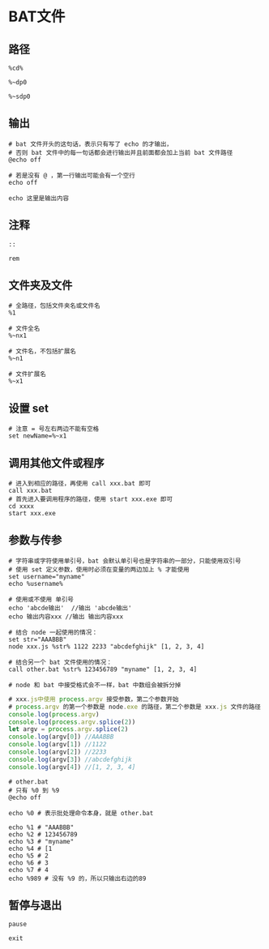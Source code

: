 # BAT文件

## 路径

```shell
%cd%

%~dp0

%~sdp0
```

## 输出

```shell
# bat 文件开头的这句话，表示只有写了 echo 的才输出，
# 否则 bat 文件中的每一句话都会进行输出并且前面都会加上当前 bat 文件路径
@echo off

# 若是没有 @ ，第一行输出可能会有一个空行
echo off

echo 这里是输出内容
```

## 注释

```shell
::

rem
```

## 文件夹及文件

```shell
# 全路径，包括文件夹名或文件名
%1

# 文件全名
%~nx1

# 文件名，不包括扩展名
%~n1

# 文件扩展名
%~x1
```

## 设置 **set**

```shell
# 注意 = 号左右两边不能有空格
set newName=%~x1
```

## 调用其他文件或程序

```shell
# 进入到相应的路径，再使用 call xxx.bat 即可
call xxx.bat
# 首先进入要调用程序的路径，使用 start xxx.exe 即可
cd xxxx
start xxx.exe
```

## 参数与传参

```shell
# 字符串或字符使用单引号，bat 会默认单引号也是字符串的一部分，只能使用双引号
# 使用 set 定义参数，使用时必须在变量的两边加上 % 才能使用
set username="myname"
echo %username%

# 使用或不使用 单引号
echo 'abcde输出'  //输出 'abcde输出'
echo 输出内容xxx //输出 输出内容xxx

# 结合 node 一起使用的情况：
set str="AAABBB"
node xxx.js %str% 1122 2233 "abcdefghijk" [1, 2, 3, 4]

# 结合另一个 bat 文件使用的情况：
call other.bat %str% 123456789 "myname" [1, 2, 3, 4]

# node 和 bat 中接受格式会不一样，bat 中数组会被拆分掉
```

```javascript
# xxx.js中使用 process.argv 接受参数，第二个参数开始
# process.argv 的第一个参数是 node.exe 的路径，第二个参数是 xxx.js 文件的路径
console.log(process.argv)
console.log(process.argv.splice(2))
let argv = process.argv.splice(2)
console.log(argv[0]) //AAABBB
console.log(argv[1]) //1122
console.log(argv[2]) //2233
console.log(argv[3]) //abcdefghijk
console.log(argv[4]) //[1, 2, 3, 4]
```

```shell
# other.bat
# 只有 %0 到 %9
@echo off

echo %0 # 表示批处理命令本身，就是 other.bat

echo %1 # "AAABBB"
echo %2 # 123456789
echo %3 # "myname"
echo %4 # [1
echo %5 # 2
echo %6 # 3
echo %7 # 4
echo %989 # 没有 %9 的，所以只输出右边的89
```

## 暂停与退出

```shell
pause

exit
```
